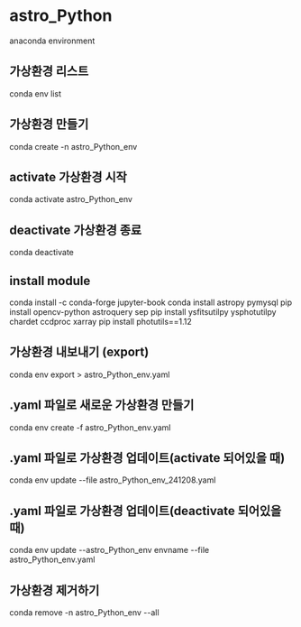 
# astro_Python
anaconda environment

## 가상환경 리스트
conda env list

## 가상환경 만들기
conda create -n astro_Python_env

## activate 가상환경 시작
conda activate astro_Python_env

## deactivate 가상환경 종료
conda deactivate

## install module
conda install -c conda-forge jupyter-book
conda install astropy pymysql
pip install opencv-python astroquery sep
pip install ysfitsutilpy ysphotutilpy chardet ccdproc xarray
pip install photutils==1.12

## 가상환경 내보내기 (export)
conda env export > astro_Python_env.yaml

## .yaml 파일로 새로운 가상환경 만들기
conda env create -f astro_Python_env.yaml

## .yaml 파일로 가상환경 업데이트(activate 되어있을 때)
conda env update --file astro_Python_env_241208.yaml

## .yaml 파일로 가상환경 업데이트(deactivate 되어있을 때)
conda env update --astro_Python_env envname --file astro_Python_env.yaml

## 가상환경 제거하기
conda remove -n astro_Python_env --all
